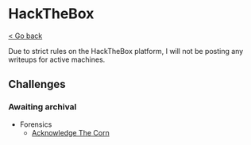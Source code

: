# HackTheBox

[< Go back](../README.md)

Due to strict rules on the HackTheBox platform, I will not be posting any writeups for active machines.

## Challenges

### Awaiting archival

- Forensics
  - [Acknowledge The Corn](https://app.hackthebox.com/challenges/acknowledge-the-corn)
